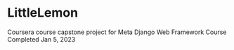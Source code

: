 # LittleLemon

Coursera course capstone project for Meta Django Web Framework Course
Completed Jan 5, 2023
